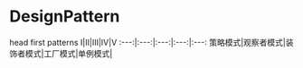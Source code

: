 # DesignPattern
head first patterns
Ⅰ|Ⅱ|Ⅲ|Ⅳ|Ⅴ
:---:|:---:|:---:|:---:|:---:
策略模式|观察者模式|装饰者模式|工厂模式|单例模式|
